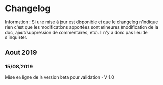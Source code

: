 # Changelog

Information : Si une mise à jour est disponible et que le changelog n'indique rien c'est que les modifications apportées sont mineures (modification de la doc, ajout/suppression de commentaires, etc). Il n'y a donc pas lieu de s'inquiéter.

## Aout 2019
### 15/08/2019 
Mise en ligne de la version beta pour validation - V 1.0
